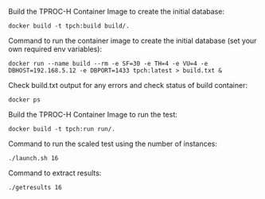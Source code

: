 Build the TPROC-H Container Image to create the initial database:
```
docker build -t tpch:build build/.
```

Command to run the container image to create the initial database (set your own required env variables):
```
docker run --name build --rm -e SF=30 -e TH=4 -e VU=4 -e DBHOST=192.168.5.12 -e DBPORT=1433 tpch:latest > build.txt &
```

Check build.txt output for any errors and check status of build container:
```
docker ps
```

Build the TPROC-H Container Image to run the test:
```
docker build -t tpch:run run/.
```

Command to run the scaled test using the number of instances:
```
./launch.sh 16
```

Command to extract results:
```
./getresults 16
```
